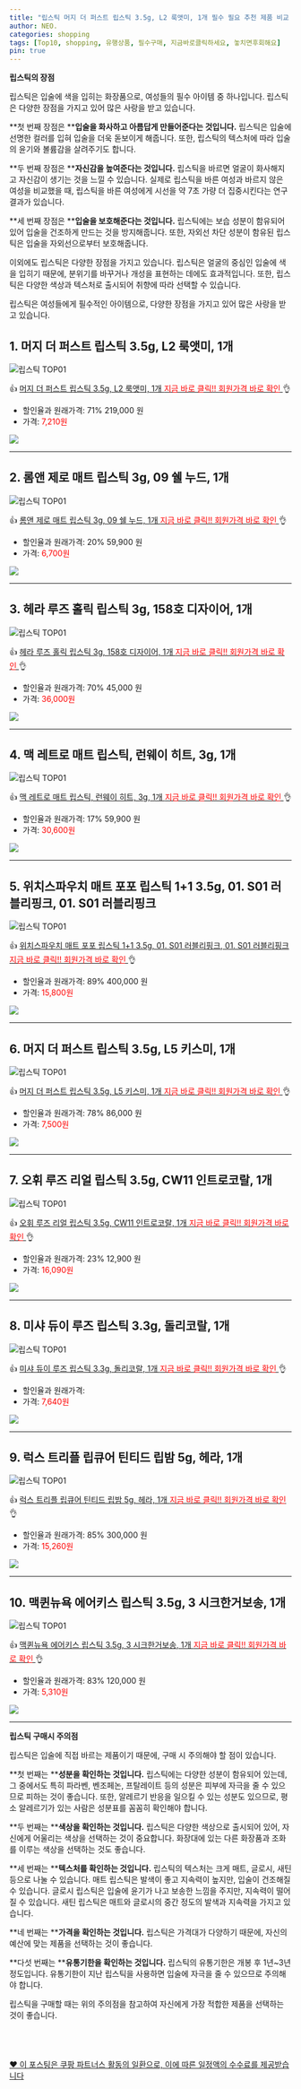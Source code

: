 ```yaml
---
title: "립스틱 머지 더 퍼스트 립스틱 3.5g, L2 룩앳미, 1개 필수 필요 추천 제품 비교 최저 가격 비교 장점 구매 후기 구매평"
author: NEO.
categories: shopping
tags: [Top10, shopping, 유행상품, 필수구매, 지금바로클릭하세요, 놓치면후회해요]
pin: true
---
```

**립스틱의 장점**

립스틱은 입술에 색을 입히는 화장품으로, 여성들의 필수 아이템 중 하나입니다. 립스틱은 다양한 장점을 가지고 있어 많은 사랑을 받고 있습니다.

**첫 번째 장점은 ****입술을 화사하고 아름답게 만들어준다는 것입니다.** 립스틱은 입술에 선명한 컬러를 입혀 입술을 더욱 돋보이게 해줍니다. 또한, 립스틱의 텍스처에 따라 입술의 윤기와 볼륨감을 살려주기도 합니다.

**두 번째 장점은 ****자신감을 높여준다는 것입니다.** 립스틱을 바르면 얼굴이 화사해지고 자신감이 생기는 것을 느낄 수 있습니다. 실제로 립스틱을 바른 여성과 바르지 않은 여성을 비교했을 때, 립스틱을 바른 여성에게 시선을 약 7초 가량 더 집중시킨다는 연구 결과가 있습니다.

**세 번째 장점은 ****입술을 보호해준다는 것입니다.** 립스틱에는 보습 성분이 함유되어 있어 입술을 건조하게 만드는 것을 방지해줍니다. 또한, 자외선 차단 성분이 함유된 립스틱은 입술을 자외선으로부터 보호해줍니다.

이외에도 립스틱은 다양한 장점을 가지고 있습니다. 립스틱은 얼굴의 중심인 입술에 색을 입히기 때문에, 분위기를 바꾸거나 개성을 표현하는 데에도 효과적입니다. 또한, 립스틱은 다양한 색상과 텍스처로 출시되어 취향에 따라 선택할 수 있습니다.

립스틱은 여성들에게 필수적인 아이템으로, 다양한 장점을 가지고 있어 많은 사랑을 받고 있습니다.

   

## 1. 머지 더 퍼스트 립스틱 3.5g, L2 룩앳미, 1개

![립스틱 TOP01](https://thumbnail9.coupangcdn.com/thumbnails/remote/490x490ex/image/product/image/vendoritem/2019/03/21/3099398000/34d93575-85c0-498d-ab90-e2612cbe7bec.jpg)


👍 [머지 더 퍼스트 립스틱 3.5g, L2 룩앳미, 1개 <font color=red> 지금 바로 클릭!! 회원가격 바로 확인 </font> ](https://link.coupang.com/re/AFFSDP?lptag=AF3617701&subid=GithubCoopas&pageKey=15391154&traceid=V0-153&itemId=63327198&vendorItemId=3099398000) 👌 


- 할인율과 원래가격: 71%  219,000   원
- 가격: <span style='color:red'>7,210원</span>

[![](/discount_price.png)](https://link.coupang.com/re/AFFSDP?lptag=AF3617701&subid=GithubCoopas&pageKey=15391154&traceid=V0-153&itemId=63327198&vendorItemId=3099398000)

---


   

## 2. 롬앤 제로 매트 립스틱 3g, 09 쉘 누드, 1개

![립스틱 TOP01](https://thumbnail8.coupangcdn.com/thumbnails/remote/490x490ex/image/retail/images/3656861912100222-11c379ec-679e-40b5-91e6-bb1dafbcb67f.jpg)


👍 [롬앤 제로 매트 립스틱 3g, 09 쉘 누드, 1개 <font color=red> 지금 바로 클릭!! 회원가격 바로 확인 </font> ](https://link.coupang.com/re/AFFSDP?lptag=AF3617701&subid=GithubCoopas&pageKey=1814412512&traceid=V0-153&itemId=3063152900&vendorItemId=71051109229) 👌 


- 할인율과 원래가격: 20%  59,900   원
- 가격: <span style='color:red'>6,700원</span>

[![](/discount_price.png)](https://link.coupang.com/re/AFFSDP?lptag=AF3617701&subid=GithubCoopas&pageKey=1814412512&traceid=V0-153&itemId=3063152900&vendorItemId=71051109229)

---


   

## 3. 헤라 루즈 홀릭 립스틱 3g, 158호 디자이어, 1개

![립스틱 TOP01](https://thumbnail7.coupangcdn.com/thumbnails/remote/490x490ex/image/retail/images/1193832307535241-efe6cdb1-aeee-45e8-82fb-ea83437c62fc.jpg)


👍 [헤라 루즈 홀릭 립스틱 3g, 158호 디자이어, 1개 <font color=red> 지금 바로 클릭!! 회원가격 바로 확인 </font> ](https://link.coupang.com/re/AFFSDP?lptag=AF3617701&subid=GithubCoopas&pageKey=6398430415&traceid=V0-153&itemId=12098499005&vendorItemId=79036142381) 👌 


- 할인율과 원래가격: 70%  45,000   원
- 가격: <span style='color:red'>36,000원</span>

[![](/discount_price.png)](https://link.coupang.com/re/AFFSDP?lptag=AF3617701&subid=GithubCoopas&pageKey=6398430415&traceid=V0-153&itemId=12098499005&vendorItemId=79036142381)

---


   

## 4. 맥 레트로 매트 립스틱, 런웨이 히트, 3g, 1개

![립스틱 TOP01](https://thumbnail10.coupangcdn.com/thumbnails/remote/490x490ex/image/retail/images/1194282403575962-82c127be-a56c-4add-a618-70136d506e4d.jpg)


👍 [맥 레트로 매트 립스틱, 런웨이 히트, 3g, 1개 <font color=red> 지금 바로 클릭!! 회원가격 바로 확인 </font> ](https://link.coupang.com/re/AFFSDP?lptag=AF3617701&subid=GithubCoopas&pageKey=5376120420&traceid=V0-153&itemId=7971449097&vendorItemId=75260418164) 👌 


- 할인율과 원래가격: 17%  59,900   원
- 가격: <span style='color:red'>30,600원</span>

[![](/discount_price.png)](https://link.coupang.com/re/AFFSDP?lptag=AF3617701&subid=GithubCoopas&pageKey=5376120420&traceid=V0-153&itemId=7971449097&vendorItemId=75260418164)

---


   

## 5. 위치스파우치 매트 포포 립스틱 1+1 3.5g, 01. S01 러블리핑크, 01. S01 러블리핑크

![립스틱 TOP01](https://thumbnail7.coupangcdn.com/thumbnails/remote/490x490ex/image/vendor_inventory/5588/0aa3d616053dd4f59e42ddde78b9ce90e48f54c36dd9cca6b2ea052be187.jpg)


👍 [위치스파우치 매트 포포 립스틱 1+1 3.5g, 01. S01 러블리핑크, 01. S01 러블리핑크 <font color=red> 지금 바로 클릭!! 회원가격 바로 확인 </font> ](https://link.coupang.com/re/AFFSDP?lptag=AF3617701&subid=GithubCoopas&pageKey=7397812845&traceid=V0-153&itemId=19141101774&vendorItemId=87769130366) 👌 


- 할인율과 원래가격: 89%  400,000   원
- 가격: <span style='color:red'>15,800원</span>

[![](/discount_price.png)](https://link.coupang.com/re/AFFSDP?lptag=AF3617701&subid=GithubCoopas&pageKey=7397812845&traceid=V0-153&itemId=19141101774&vendorItemId=87769130366)

---


   

## 6. 머지 더 퍼스트 립스틱 3.5g, L5 키스미, 1개

![립스틱 TOP01](https://thumbnail6.coupangcdn.com/thumbnails/remote/490x490ex/image/product/image/vendoritem/2019/03/21/3099397996/25433845-aa64-4c2b-8942-579f64287d46.jpg)


👍 [머지 더 퍼스트 립스틱 3.5g, L5 키스미, 1개 <font color=red> 지금 바로 클릭!! 회원가격 바로 확인 </font> ](https://link.coupang.com/re/AFFSDP?lptag=AF3617701&subid=GithubCoopas&pageKey=15391154&traceid=V0-153&itemId=63327202&vendorItemId=3099397996) 👌 


- 할인율과 원래가격: 78%  86,000   원
- 가격: <span style='color:red'>7,500원</span>

[![](/discount_price.png)](https://link.coupang.com/re/AFFSDP?lptag=AF3617701&subid=GithubCoopas&pageKey=15391154&traceid=V0-153&itemId=63327202&vendorItemId=3099397996)

---


   

## 7. 오휘 루즈 리얼 립스틱 3.5g, CW11 인트로코랄, 1개

![립스틱 TOP01](https://thumbnail9.coupangcdn.com/thumbnails/remote/490x490ex/image/vendor_inventory/431a/1357893b3bd92e2e8c30c7155869161698425d4050afd8d484dc1a377063.jpg)


👍 [오휘 루즈 리얼 립스틱 3.5g, CW11 인트로코랄, 1개 <font color=red> 지금 바로 클릭!! 회원가격 바로 확인 </font> ](https://link.coupang.com/re/AFFSDP?lptag=AF3617701&subid=GithubCoopas&pageKey=41054967&traceid=V0-153&itemId=257662847&vendorItemId=85384124510) 👌 


- 할인율과 원래가격: 23%  12,900   원
- 가격: <span style='color:red'>16,090원</span>

[![](/discount_price.png)](https://link.coupang.com/re/AFFSDP?lptag=AF3617701&subid=GithubCoopas&pageKey=41054967&traceid=V0-153&itemId=257662847&vendorItemId=85384124510)

---


   

## 8. 미샤 듀이 루즈 립스틱 3.3g, 돌리코랄, 1개

![립스틱 TOP01](https://thumbnail8.coupangcdn.com/thumbnails/remote/490x490ex/image/retail/images/2020/01/08/19/0/8f71f2f1-e732-4654-a593-87fbd85b9531.jpg)


👍 [미샤 듀이 루즈 립스틱 3.3g, 돌리코랄, 1개 <font color=red> 지금 바로 클릭!! 회원가격 바로 확인 </font> ](https://link.coupang.com/re/AFFSDP?lptag=AF3617701&subid=GithubCoopas&pageKey=1162973598&traceid=V0-153&itemId=2139818447&vendorItemId=70138220549) 👌 


- 할인율과 원래가격: 
- 가격: <span style='color:red'>7,640원</span>

[![](/discount_price.png)](https://link.coupang.com/re/AFFSDP?lptag=AF3617701&subid=GithubCoopas&pageKey=1162973598&traceid=V0-153&itemId=2139818447&vendorItemId=70138220549)

---


   

## 9. 럭스 트리플 립큐어 틴티드 립밤 5g, 헤라, 1개

![립스틱 TOP01](https://thumbnail7.coupangcdn.com/thumbnails/remote/490x490ex/image/retail/images/3654917416593879-098af635-ad7f-4a8c-8fbc-388818ccdd65.jpg)


👍 [럭스 트리플 립큐어 틴티드 립밤 5g, 헤라, 1개 <font color=red> 지금 바로 클릭!! 회원가격 바로 확인 </font> ](https://link.coupang.com/re/AFFSDP?lptag=AF3617701&subid=GithubCoopas&pageKey=6557066851&traceid=V0-153&itemId=9580939912&vendorItemId=76865516117) 👌 


- 할인율과 원래가격: 85%  300,000   원
- 가격: <span style='color:red'>15,260원</span>

[![](/discount_price.png)](https://link.coupang.com/re/AFFSDP?lptag=AF3617701&subid=GithubCoopas&pageKey=6557066851&traceid=V0-153&itemId=9580939912&vendorItemId=76865516117)

---


   

## 10. 맥퀸뉴욕 에어키스 립스틱 3.5g, 3 시크한거보송, 1개

![립스틱 TOP01](https://thumbnail9.coupangcdn.com/thumbnails/remote/490x490ex/image/retail/images/2019/06/25/14/1/3913b836-3c2a-4b03-a96f-44748fb9a42b.jpg)


👍 [맥퀸뉴욕 에어키스 립스틱 3.5g, 3 시크한거보송, 1개 <font color=red> 지금 바로 클릭!! 회원가격 바로 확인 </font> ](https://link.coupang.com/re/AFFSDP?lptag=AF3617701&subid=GithubCoopas&pageKey=245818021&traceid=V0-153&itemId=779143561&vendorItemId=4971498688) 👌 


- 할인율과 원래가격: 83%  120,000   원
- 가격: <span style='color:red'>5,310원</span>

[![](/discount_price.png)](https://link.coupang.com/re/AFFSDP?lptag=AF3617701&subid=GithubCoopas&pageKey=245818021&traceid=V0-153&itemId=779143561&vendorItemId=4971498688)

---
**립스틱 구매시 주의점**

립스틱은 입술에 직접 바르는 제품이기 때문에, 구매 시 주의해야 할 점이 있습니다.

**첫 번째는 ****성분을 확인하는 것입니다.** 립스틱에는 다양한 성분이 함유되어 있는데, 그 중에서도 특히 파라벤, 벤조페논, 프탈레이트 등의 성분은 피부에 자극을 줄 수 있으므로 피하는 것이 좋습니다. 또한, 알레르기 반응을 일으킬 수 있는 성분도 있으므로, 평소 알레르기가 있는 사람은 성분표를 꼼꼼히 확인해야 합니다.

**두 번째는 ****색상을 확인하는 것입니다.** 립스틱은 다양한 색상으로 출시되어 있어, 자신에게 어울리는 색상을 선택하는 것이 중요합니다. 화장대에 있는 다른 화장품과 조화를 이루는 색상을 선택하는 것도 좋습니다.

**세 번째는 ****텍스처를 확인하는 것입니다.** 립스틱의 텍스처는 크게 매트, 글로시, 새틴 등으로 나눌 수 있습니다. 매트 립스틱은 발색이 좋고 지속력이 높지만, 입술이 건조해질 수 있습니다. 글로시 립스틱은 입술에 윤기가 나고 보송한 느낌을 주지만, 지속력이 떨어질 수 있습니다. 새틴 립스틱은 매트와 글로시의 중간 정도의 발색과 지속력을 가지고 있습니다.

**네 번째는 ****가격을 확인하는 것입니다.** 립스틱은 가격대가 다양하기 때문에, 자신의 예산에 맞는 제품을 선택하는 것이 좋습니다.

**다섯 번째는 ****유통기한을 확인하는 것입니다.** 립스틱의 유통기한은 개봉 후 1년~3년 정도입니다. 유통기한이 지난 립스틱을 사용하면 입술에 자극을 줄 수 있으므로 주의해야 합니다.

립스틱을 구매할 때는 위의 주의점을 참고하여 자신에게 가장 적합한 제품을 선택하는 것이 좋습니다.<br><br><br><br><br> [ ❤  이 포스팅은 쿠팡 파트너스 활동의 일환으로, 이에 따른 일정액의 수수료를 제공받습니다](https://link.coupang.com/a/bcEFyh)